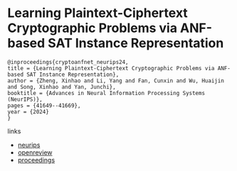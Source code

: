 # Learning Plaintext-Ciphertext Cryptographic Problems via ANF-based SAT Instance Representation

```
@inproceedings{cryptoanfnet_neurips24,
title = {Learning Plaintext-Ciphertext Cryptographic Problems via ANF-based SAT Instance Representation},
author = {Zheng, Xinhao and Li, Yang and Fan, Cunxin and Wu, Huaijin and Song, Xinhao and Yan, Junchi},
booktitle = {Advances in Neural Information Processing Systems (NeurIPS)},
pages = {41649--41669},
year = {2024}
}
```

links
- [neurips](https://nips.cc/Conferences/2024/Schedule?showEvent=95937)
- [openreview](https://openreview.net/forum?id=FzwAQJK4CG)
- [proceedings](https://papers.nips.cc//paper_files/paper/2024/hash/494f876fad056843f310ad647274dd99-Abstract-Conference.html)
